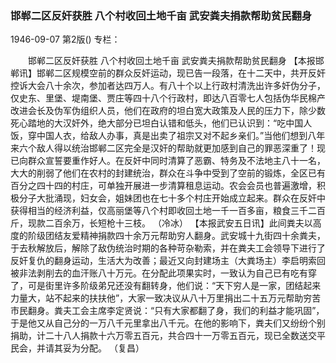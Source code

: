 ### 邯郸二区反奸获胜  八个村收回土地千亩  武安粪夫捐款帮助贫民翻身

1946-09-07
第2版()
专栏：

　　邯郸二区反奸获胜
    八个村收回土地千亩
    武安粪夫捐款帮助贫民翻身
    【本报邯郸讯】邯郸二区规模空前的群众反奸运动，现已告一段落，在十二天中，共开反奸控诉大会八十余次，参加者达四万人。有八十个以上行政村清洗出许多奸伪分子，仅史东、里堡、堤南堡、贾庄等四十八个行政村，即达八百零七人包括伪华民棉产改进会长及伪军伪组织人员，他们在政府的坦白宽大政策及人民的压力下，除少数死心踏地的大汉奸外，绝大部分已坦白认错和低头，他们已认识到：“吃中国人饭，穿中国人衣，给敌人办事，真是出卖了祖宗又对不起乡亲们。”当他们想到八年来六个敌人得以统治邯郸二区完全是汉奸的帮助就更加感到自己的罪恶深重了！现已向群众宣誓要重作好人。在反奸中同时清算了恶霸、特务及不法地主八十一名，大大的削弱了他们在农村的封建统治，群众在斗争中受到了空前的锻炼，全区已有百分之四十四的村庄，可单独开展进一步清算租息运动。农会会员也普遍激增，积极分子大批涌现，妇女会，姐妹团也在七十多个村庄开始成立起来。群众在反奸中获得相当的经济利益，仅高丽堡等八个村即收回土地一千一百多亩，粮食三千二百斤，现款二百余万，长短枪十三枝。
                                                        （冷冰）
    【本报武安五日讯】此间粪夫以高度的阶级团结友爱精神捐款四十余万元帮助穷人翻身。武安城十九街四十余粪夫，于去秋解放后，解除了敌伪统治时期的各种苛杂勒索，并在粪夫工会领导下进行了反奸复仇的翻身运动，生活大为改善；最近又向封建场主（大粪场主）李启明索回被非法剥削去的血汗账八十万元。在分配此项果实时，一致认为自己已有吃有穿了，可是街里许多阶级弟兄还没有翻转身，他们说：“天下穷人是一家，团结起来力量大，站不起来的扶扶他”，大家一致决议从八十万里捐出二十五万元帮助穷苦市民翻身。粪夫工会主席李定贤说：“只有大家都翻了身，我们的利益才能巩固”，于是他又从自己分的一万八千元里拿出八千元。在他的影响下，粪夫们又纷纷个别捐助，计二十八人捐款十六万零五百元，共合四十一万零五百元，现已全数送交平民会，并请其妥为分配。
                                                  （复昌）
